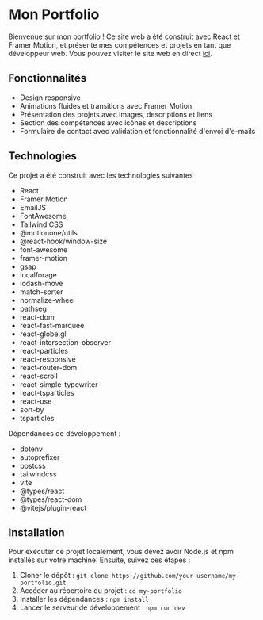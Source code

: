 # Mon Portfolio

Bienvenue sur mon portfolio ! Ce site web a été construit avec React et Framer Motion, et présente mes compétences et projets en tant que développeur web. Vous pouvez visiter le site web en direct [ici](https://thankful-bush-00a848b03.3.azurestaticapps.net/).

## Fonctionnalités

- Design responsive
- Animations fluides et transitions avec Framer Motion
- Présentation des projets avec images, descriptions et liens
- Section des compétences avec icônes et descriptions
- Formulaire de contact avec validation et fonctionnalité d'envoi d'e-mails

## Technologies

Ce projet a été construit avec les technologies suivantes :

- React
- Framer Motion
- EmailJS
- FontAwesome
- Tailwind CSS
- @motionone/utils
- @react-hook/window-size
- font-awesome
- framer-motion
- gsap
- localforage
- lodash-move
- match-sorter
- normalize-wheel
- pathseg
- react-dom
- react-fast-marquee
- react-globe.gl
- react-intersection-observer
- react-particles
- react-responsive
- react-router-dom
- react-scroll
- react-simple-typewriter
- react-tsparticles
- react-use
- sort-by
- tsparticles

Dépendances de développement :

- dotenv
- autoprefixer
- postcss
- tailwindcss
- vite
- @types/react
- @types/react-dom
- @vitejs/plugin-react

## Installation

Pour exécuter ce projet localement, vous devez avoir Node.js et npm installés sur votre machine. Ensuite, suivez ces étapes :

1. Cloner le dépôt : `git clone https://github.com/your-username/my-portfolio.git`
2. Accéder au répertoire du projet : `cd my-portfolio`
3. Installer les dépendances : `npm install`
4. Lancer le serveur de développement : `npm run dev`
